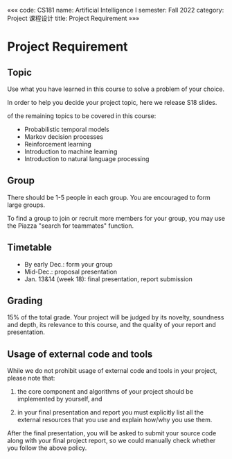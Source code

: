 «««
code: CS181
name: Artificial Intelligence I
semester: Fall 2022
category: Project 课程设计
title: Project Requirement
»»»

# Project Requirement

<style type="text/css">
    pre {
        max-width: inherit;
    }
    ul{
        padding-left: 40px;
    }
    li{
        list-style: inherit;
    }
</style>

## Topic

Use what you have learned in this course to solve a problem of your choice.

In order to help you decide your project topic, here we release S18 slides.

of the remaining topics to be covered in this course:

 - Probabilistic temporal models
 - Markov decision processes
 - Reinforcement learning
 - Introduction to machine learning
 - Introduction to natural language processing

## Group

There should be 1-5 people in each group. You are encouraged to form large groups.

To find a group to join or recruit more members for your group, you may use the Piazza "search for teammates" function.

## Timetable

 - By early Dec.: form your group
 - Mid-Dec.: proposal presentation
 - Jan. 13&14 (week 18): final presentation, report submission

## Grading

15% of the total grade. Your project will be judged by its novelty, soundness and depth, its relevance to this course, and the quality of your report and presentation.

## Usage of external code and tools

While we do not prohibit usage of external code and tools in your project, please note that:

1. the core component and algorithms of your project should be implemented by yourself, and

2. in your final presentation and report you must explicitly list all the external resources that you use and explain how/why you use them.

After the final presentation, you will be asked to submit your source code along with your final project report, so we could manually check whether you follow the above policy.
